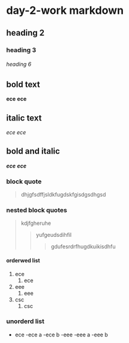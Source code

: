 # day-2-work markdown
## heading 2
### heading 3
###### heading 6
## bold text
**ece**
__ece__
## italic text
*ece*
_ece_
## bold and italic
**_ece_**
__*ece*__
### block quote
> dhjgfsdffjsldkfugdskfgisdgsdhgsd
### nested block quotes
> kdjfgheruhe
>> yufgeudsdihfil
>>> gdufesrdrfhugdkuikisdhfu
#### orderwed list
1. ece
    1. ece
2. eee
    1. eee
3. csc
    1. csc
### unorderd list
- ece
    -ece a
    -ece b
-eee
    -eee a
    -eee b
    
